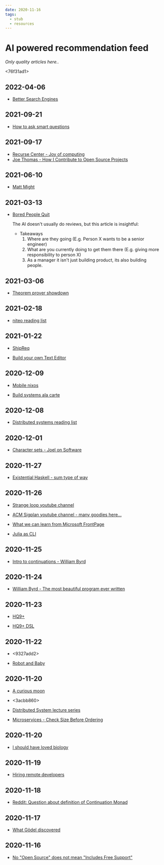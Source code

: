 ```yaml
---
date: 2020-11-16
tags: 
  - stub
  - resources
---
```


# AI powered recommendation feed

*Only quality articles here..*

<76f31ad1>

## 2022-04-06

- [Better Search Engines](https://dkb.io/)

## 2021-09-21

- [How to ask smart questions](http://www.catb.org/~esr/faqs/smart-questions.html)

## 2021-09-17

- [Recurse Center - Joy of computing](https://joy.recurse.com/)
- [Joe Thomas - How I Contribute to Open Source Projects](https://jsthomas.github.io/oss-how-why.html)

## 2021-06-10

- [Matt Might](https://matt.might.net/articles/)

## 2021-03-13

- [Bored People Quit](https://randsinrepose.com/archives/bored-people-quit/)

  The AI doesn't usually do reviews, but this article is insightful:
  
  - Takeaways
    1. Where are they going (E.g. Person X wants to be a senior engineer)
    2. What are you currently doing to get them there (E.g. giving more responsibility to person X)
    3. As a manager it isn't just building product, its also building people.

## 2021-03-06

- [Theorem prover showdown](https://www.hillelwayne.com/post/theorem-prover-showdown/)

## 2021-02-18

- [niteo reading list](https://github.com/niteoweb/handbook/blob/master/5_People/booklist.md)

## 2021-01-22

- [ShipReq](https://blog.shipreq.com/post/compilers_are_hard)

- [Build your own Text Editor](https://viewsourcecode.org/snaptoken/kilo/index.html)

## 2020-12-09

- [Mobile nixos](https://mobile.nixos.org/getting-started.html)

- [Build systems ala carte](https://www.cambridge.org/core/services/aop-cambridge-core/content/view/097CE52C750E69BD16B78C318754C7A4/S0956796820000088a.pdf/build-systems-a-la-carte-theory-and-practice.pdf)

## 2020-12-08

- [Distributed systems reading list](https://dancres.github.io/Pages/)

## 2020-12-01

- [Character sets - Joel on Software](https://www.joelonsoftware.com/2003/10/08/the-absolute-minimum-every-software-developer-absolutely-positively-must-know-about-unicode-and-character-sets-no-excuses/)

## 2020-11-27

- [Existential Haskell - sum type of way](https://blog.sumtypeofway.com/posts/existential-haskell.html)

## 2020-11-26

- [Strange loop youtube channel](https://www.youtube.com/channel/UC_QIfHvN9auy2CoOdSfMWDw)

- [ACM Sigplan youtube channel - many goodies here...](https://www.youtube.com/channel/UCwG9512Wm7jSS6Iqshz4Dpg)

- [What we can learn from Microsoft FrontPage](https://invisibleup.com/articles/33/)

- [Julia as CLI](https://krasjet.com/rnd.wlk/julia/)

## 2020-11-25

- [Intro to continuations - William Byrd](https://www.youtube.com/watch?v=2GfFlfToBCo&list=FLgSTZdh2uxmjz9ycGSbuqVg&index=4)

## 2020-11-24

- [William Byrd - The most beautiful program ever written](https://www.youtube.com/watch?v=OyfBQmvr2Hc)

## 2020-11-23

- [HQ9+](http://web.archive.org/web/20090602074545/http://www.cliff.biffle.org/esoterica/hq9plus.html)

- [HQ9+ DSL](http://hackage.haskell.org/package/acme-hq9plus-0.1)

## 2020-11-22

- <9327add2>

- [Robot and Baby](http://www-formal.stanford.edu/jmc/robotandbaby/robotandbaby.html)

## 2020-11-20

- [A curious moon](https://bigmachine.io/products/a-curious-moon/)

- <3acbb860> 

- [Distributed System lecture series](https://www.youtube.com/playlist?list=PLeKd45zvjcDFUEv_ohr_HdUFe97RItdiB&app=desktop)

- [Microservices - Check Size Before Ordering](http://blog.jenkster.com/2018/07/microservices-check-size.html)

## 2020-11-20

- [I should have loved biology](https://jsomers.net/i-should-have-loved-biology/)

## 2020-11-19

- [Hiring remote developers](https://www.upwork.com/resources/hiring-remote-developers)

## 2020-11-18

- [Reddit: Question about definition of Continuation Monad](https://www.reddit.com/r/haskell/comments/jw789r/question_about_definition_of_continuation_monad/)

## 2020-11-17

- [What Gödel discovered](https://stopa.io/post/269)

## 2020-11-16

- [No "Open Source" does not mean "Includes Free Support"](https://raccoon.onyxbits.de/blog/bugreport-free-support/)
